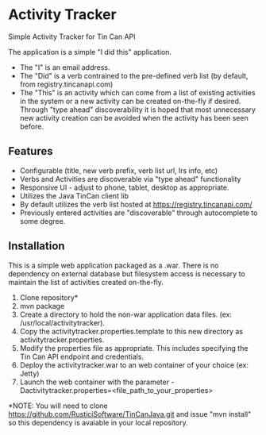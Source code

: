 Activity Tracker
===============
Simple Activity Tracker for Tin Can API

The application is a simple "I did this" application.

* The "I" is an email address.
* The "Did" is a verb contrained to the pre-defined verb list (by default, from registry.tincanapi.com)
* The "This" is an activity which can come from a list of existing activities in the system or a new activity
can be created on-the-fly if desired.  Through "type ahead" discoverability it is hoped that most unnecessary
new activity creation can be avoided when the activity has been seen before.

Features
--------
* Configurable (title, new verb prefix, verb list url, lrs info, etc)
* Verbs and Activities are discoverable via "type ahead" functionality
* Responsive UI - adjust to phone, tablet, desktop as appropriate.
* Utilizes the Java TinCan client lib
* By default utilizes the verb list hosted at https://registry.tincanapi.com/
* Previously entered activities are "discoverable" through autocomplete to some degree.

Installation
------------
This is a simple web application packaged as a .war.  There is no dependency on external database but filesystem
access is necessary to maintain the list of activities created on-the-fly.

1. Clone repository*
2. mvn package
3. Create a directory to hold the non-war application data files. (ex: /usr/local/activitytracker).
4. Copy the activitytracker.properties.template to this new directory as activitytracker.properties.
5. Modify the properties file as appropriate.  This includes specifying the Tin Can API endpoint and credentials.
6. Deploy the activitytracker.war to an web container of your choice (ex: Jetty)
7. Launch the web container with the parameter -Dactivitytracker.properties=<file_path_to_your_properties>

*NOTE: You will need to clone https://github.com/RusticiSoftware/TinCanJava.git and issue "mvn install" so this
dependency is avaiable in your local repository.


